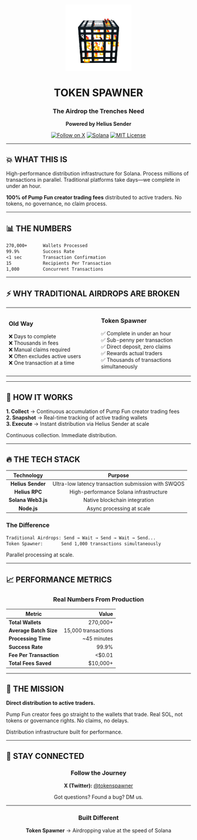 

<div align="center">
  <img src="assets/logo.PNG" alt="Token Spawner" width="180"/>
  
  # TOKEN SPAWNER
  
  ### The Airdrop the Trenches Need
  
  **Powered by Helius Sender**
  
  [![Follow on X](https://img.shields.io/badge/Follow-@tokenspawner-1DA1F2?style=for-the-badge&logo=x&logoColor=white)](https://x.com/tokenspawner)
  [![Solana](https://img.shields.io/badge/Solana-Built_on-14F195?style=for-the-badge&logo=solana&logoColor=black)](https://solana.com)
  [![MIT License](https://img.shields.io/badge/License-MIT-green.svg?style=for-the-badge)](LICENSE)
  
</div>

---

## 💥 WHAT THIS IS

High-performance distribution infrastructure for Solana. Process millions of transactions in parallel. Traditional platforms take days—we complete in under an hour.

**100% of Pump Fun creator trading fees** distributed to active traders. No tokens, no governance, no claim process.

---

## 📊 THE NUMBERS

```
270,000+      Wallets Processed
99.9%         Success Rate
<1 sec        Transaction Confirmation
15            Recipients Per Transaction
1,000         Concurrent Transactions
```

---

## ⚡ WHY TRADITIONAL AIRDROPS ARE BROKEN

<table>
<tr>
<td width="50%">

### Old Way
❌ Days to complete  
❌ Thousands in fees  
❌ Manual claims required  
❌ Often excludes active users  
❌ One transaction at a time  

</td>
<td width="50%">

### Token Spawner
✅ Complete in under an hour  
✅ Sub-penny per transaction  
✅ Direct deposit, zero claims  
✅ Rewards actual traders  
✅ Thousands of transactions simultaneously  

</td>
</tr>
</table>

---

## 🎯 HOW IT WORKS

**1. Collect** → Continuous accumulation of Pump Fun creator trading fees  
**2. Snapshot** → Real-time tracking of active trading wallets  
**3. Execute** → Instant distribution via Helius Sender at scale  

Continuous collection. Immediate distribution.

---

## 🔥 THE TECH STACK

<div align="center">

| Technology | Purpose |
|:----------:|:-------:|
| **Helius Sender** | Ultra-low latency transaction submission with SWQOS |
| **Helius RPC** | High-performance Solana infrastructure |
| **Solana Web3.js** | Native blockchain integration |
| **Node.js** | Async processing at scale |

</div>

### The Difference

```
Traditional Airdrops: Send → Wait → Send → Wait → Send...
Token Spawner:       Send 1,000 transactions simultaneously
```

Parallel processing at scale.

---

## 📈 PERFORMANCE METRICS

<div align="center">

### Real Numbers From Production

| Metric | Value |
|--------|------:|
| **Total Wallets** | 270,000+ |
| **Average Batch Size** | 15,000 transactions |
| **Processing Time** | ~45 minutes |
| **Success Rate** | 99.9% |
| **Fee Per Transaction** | <$0.01 |
| **Total Fees Saved** | $10,000+ |

</div>

---

## 🚀 THE MISSION

**Direct distribution to active traders.**

Pump Fun creator fees go straight to the wallets that trade. Real SOL, not tokens or governance rights. No claims, no delays.

Distribution infrastructure built for performance.

---

## 🔗 STAY CONNECTED

<div align="center">
  
### Follow the Journey

**X (Twitter):** [@tokenspawner](https://x.com/tokenspawner)

Got questions? Found a bug? DM us.

</div>

---

<div align="center">
  
### Built Different
  
**Token Spawner** → Airdropping value at the speed of Solana

</div>
